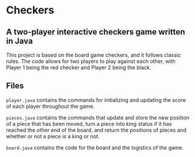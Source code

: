 # Checkers

## A two-player interactive checkers game written in Java

This project is based on the board game checkers, and it follows classic rules. The code allows for two players to play against each other, with Player 1 being the red checker and Player 2 being the black. 

## Files

`player.java` contains the commands for initializing and updating the score of each player throughout the game.

`pieces.java` contains the commands that update and store the new position of a piece that has been moved, turn a piece into king status if it has reached the other end of the board, and return the positions of pieces and whether or not a piece is a king or not. 

`board.java` contains the code for the board and the logistics of the game. 
